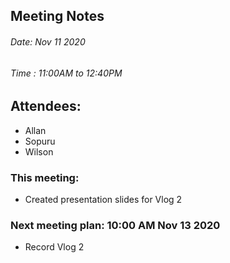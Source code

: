 ## Meeting Notes
###### Date: Nov 11 2020
###### Time : 11:00AM to 12:40PM

## Attendees:
  * Allan
  * Sopuru
  * Wilson

### This meeting:
* Created presentation slides for Vlog 2

### Next meeting plan: 10:00 AM Nov 13 2020
* Record Vlog 2